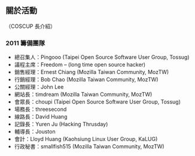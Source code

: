 ## 關於活動

（COSCUP 長介紹）

### 2011 籌備團隊

* 總召集人：Pingooo (Taipei Open Source Software User Group, Tossug)
* 議程主席：Freedom – (long time open source hacker)
* 銷售經理：Ernest Chiang (Mozilla Taiwan Community, MozTW)
* 行銷經理：Bob Chao (Mozilla Taiwan Community, MozTW)
* 公關經理：John Lee
* 網站長：timdream (Mozilla Taiwan Community, MozTW)
* 會眾長：choupi (Taipei Open Source Software User Group, Tossug)
* 場務長：threesecond
* 線路長：David Huang
* 記錄長：Yuren Ju (Hacking Thrusday)
* 輔導長：Jouston
* 會計：Lloyd Huang (Kaohsiung Linux User Group, KaLUG)
* 行政秘書：smallfish515 (Mozilla Taiwan Community, MozTW)